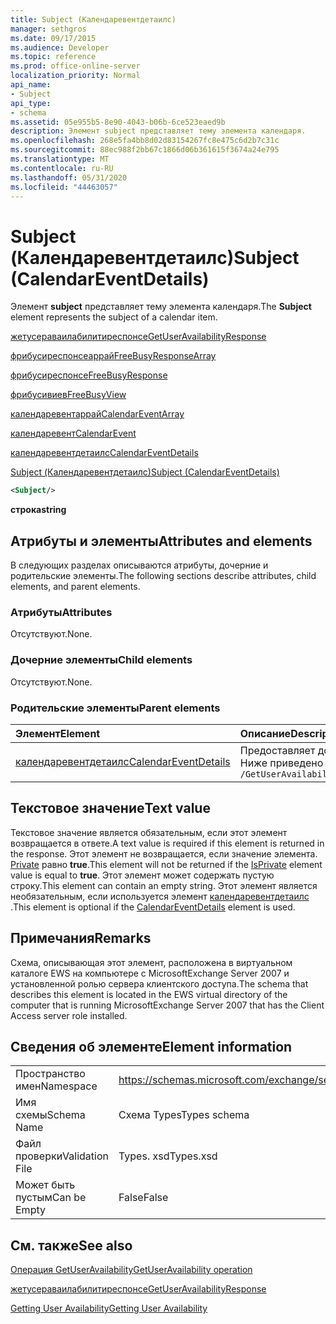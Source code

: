 ```yaml
---
title: Subject (Календаревентдетаилс)
manager: sethgros
ms.date: 09/17/2015
ms.audience: Developer
ms.topic: reference
ms.prod: office-online-server
localization_priority: Normal
api_name:
- Subject
api_type:
- schema
ms.assetid: 05e955b5-8e90-4043-b06b-6ce523eaed9b
description: Элемент subject представляет тему элемента календаря.
ms.openlocfilehash: 268e5fa4bb8d02d83154267fc8e475c6d2b7c31c
ms.sourcegitcommit: 88ec988f2bb67c1866d06b361615f3674a24e795
ms.translationtype: MT
ms.contentlocale: ru-RU
ms.lasthandoff: 05/31/2020
ms.locfileid: "44463057"
---
```

# <a name="subject-calendareventdetails"></a><span data-ttu-id="49b06-103">Subject (Календаревентдетаилс)</span><span class="sxs-lookup"><span data-stu-id="49b06-103">Subject (CalendarEventDetails)</span></span>

<span data-ttu-id="49b06-104">Элемент **subject** представляет тему элемента календаря.</span><span class="sxs-lookup"><span data-stu-id="49b06-104">The **Subject** element represents the subject of a calendar item.</span></span> 
  
[<span data-ttu-id="49b06-105">жетусераваилабилитиреспонсе</span><span class="sxs-lookup"><span data-stu-id="49b06-105">GetUserAvailabilityResponse</span></span>](getuseravailabilityresponse.md)
  
[<span data-ttu-id="49b06-106">фрибусиреспонсеаррай</span><span class="sxs-lookup"><span data-stu-id="49b06-106">FreeBusyResponseArray</span></span>](freebusyresponsearray.md)
  
[<span data-ttu-id="49b06-107">фрибусиреспонсе</span><span class="sxs-lookup"><span data-stu-id="49b06-107">FreeBusyResponse</span></span>](freebusyresponse.md)
  
[<span data-ttu-id="49b06-108">фрибусивиев</span><span class="sxs-lookup"><span data-stu-id="49b06-108">FreeBusyView</span></span>](freebusyview.md)
  
[<span data-ttu-id="49b06-109">календаревентаррай</span><span class="sxs-lookup"><span data-stu-id="49b06-109">CalendarEventArray</span></span>](calendareventarray.md)
  
[<span data-ttu-id="49b06-110">календаревент</span><span class="sxs-lookup"><span data-stu-id="49b06-110">CalendarEvent</span></span>](calendarevent.md)
  
[<span data-ttu-id="49b06-111">календаревентдетаилс</span><span class="sxs-lookup"><span data-stu-id="49b06-111">CalendarEventDetails</span></span>](calendareventdetails.md)
  
[<span data-ttu-id="49b06-112">Subject (Календаревентдетаилс)</span><span class="sxs-lookup"><span data-stu-id="49b06-112">Subject (CalendarEventDetails)</span></span>](subject-calendareventdetails.md)
  
```xml
<Subject/>
```

 <span data-ttu-id="49b06-113">**строка**</span><span class="sxs-lookup"><span data-stu-id="49b06-113">**string**</span></span>
## <a name="attributes-and-elements"></a><span data-ttu-id="49b06-114">Атрибуты и элементы</span><span class="sxs-lookup"><span data-stu-id="49b06-114">Attributes and elements</span></span>

<span data-ttu-id="49b06-115">В следующих разделах описываются атрибуты, дочерние и родительские элементы.</span><span class="sxs-lookup"><span data-stu-id="49b06-115">The following sections describe attributes, child elements, and parent elements.</span></span>
  
### <a name="attributes"></a><span data-ttu-id="49b06-116">Атрибуты</span><span class="sxs-lookup"><span data-stu-id="49b06-116">Attributes</span></span>

<span data-ttu-id="49b06-117">Отсутствуют.</span><span class="sxs-lookup"><span data-stu-id="49b06-117">None.</span></span>
  
### <a name="child-elements"></a><span data-ttu-id="49b06-118">Дочерние элементы</span><span class="sxs-lookup"><span data-stu-id="49b06-118">Child elements</span></span>

<span data-ttu-id="49b06-119">Отсутствуют.</span><span class="sxs-lookup"><span data-stu-id="49b06-119">None.</span></span>
  
### <a name="parent-elements"></a><span data-ttu-id="49b06-120">Родительские элементы</span><span class="sxs-lookup"><span data-stu-id="49b06-120">Parent elements</span></span>

|<span data-ttu-id="49b06-121">**Элемент**</span><span class="sxs-lookup"><span data-stu-id="49b06-121">**Element**</span></span>|<span data-ttu-id="49b06-122">**Описание**</span><span class="sxs-lookup"><span data-stu-id="49b06-122">**Description**</span></span>|
|:-----|:-----|
|[<span data-ttu-id="49b06-123">календаревентдетаилс</span><span class="sxs-lookup"><span data-stu-id="49b06-123">CalendarEventDetails</span></span>](calendareventdetails.md) <br/> |<span data-ttu-id="49b06-124">Предоставляет дополнительные сведения о событии календаря.</span><span class="sxs-lookup"><span data-stu-id="49b06-124">Provides additional information for a calendar event.</span></span>  <br/> <span data-ttu-id="49b06-125">Ниже приведено выражение XPath для этого элемента:</span><span class="sxs-lookup"><span data-stu-id="49b06-125">The following is the XPath expression to this element:</span></span>  <br/>  `/GetUserAvailabilityResponse/FreeBusyResponseArray/FreeBusyResponse/FreeBusyView/CalendarEventArray/CalendarEvent[i]/CalendarEventDetails` <br/> |
   
## <a name="text-value"></a><span data-ttu-id="49b06-126">Текстовое значение</span><span class="sxs-lookup"><span data-stu-id="49b06-126">Text value</span></span>

<span data-ttu-id="49b06-127">Текстовое значение является обязательным, если этот элемент возвращается в ответе.</span><span class="sxs-lookup"><span data-stu-id="49b06-127">A text value is required if this element is returned in the response.</span></span> <span data-ttu-id="49b06-128">Этот элемент не возвращается, если значение элемента. [Private](isprivate.md) равно **true**.</span><span class="sxs-lookup"><span data-stu-id="49b06-128">This element will not be returned if the [IsPrivate](isprivate.md) element value is equal to **true**.</span></span> <span data-ttu-id="49b06-129">Этот элемент может содержать пустую строку.</span><span class="sxs-lookup"><span data-stu-id="49b06-129">This element can contain an empty string.</span></span> <span data-ttu-id="49b06-130">Этот элемент является необязательным, если используется элемент [календаревентдетаилс](calendareventdetails.md) .</span><span class="sxs-lookup"><span data-stu-id="49b06-130">This element is optional if the [CalendarEventDetails](calendareventdetails.md) element is used.</span></span> 
  
## <a name="remarks"></a><span data-ttu-id="49b06-131">Примечания</span><span class="sxs-lookup"><span data-stu-id="49b06-131">Remarks</span></span>

<span data-ttu-id="49b06-132">Схема, описывающая этот элемент, расположена в виртуальном каталоге EWS на компьютере с MicrosoftExchange Server 2007 и установленной ролью сервера клиентского доступа.</span><span class="sxs-lookup"><span data-stu-id="49b06-132">The schema that describes this element is located in the EWS virtual directory of the computer that is running MicrosoftExchange Server 2007 that has the Client Access server role installed.</span></span>
  
## <a name="element-information"></a><span data-ttu-id="49b06-133">Сведения об элементе</span><span class="sxs-lookup"><span data-stu-id="49b06-133">Element information</span></span>

|||
|:-----|:-----|
|<span data-ttu-id="49b06-134">Пространство имен</span><span class="sxs-lookup"><span data-stu-id="49b06-134">Namespace</span></span>  <br/> |https://schemas.microsoft.com/exchange/services/2006/types  <br/> |
|<span data-ttu-id="49b06-135">Имя схемы</span><span class="sxs-lookup"><span data-stu-id="49b06-135">Schema Name</span></span>  <br/> |<span data-ttu-id="49b06-136">Схема Types</span><span class="sxs-lookup"><span data-stu-id="49b06-136">Types schema</span></span>  <br/> |
|<span data-ttu-id="49b06-137">Файл проверки</span><span class="sxs-lookup"><span data-stu-id="49b06-137">Validation File</span></span>  <br/> |<span data-ttu-id="49b06-138">Types. xsd</span><span class="sxs-lookup"><span data-stu-id="49b06-138">Types.xsd</span></span>  <br/> |
|<span data-ttu-id="49b06-139">Может быть пустым</span><span class="sxs-lookup"><span data-stu-id="49b06-139">Can be Empty</span></span>  <br/> |<span data-ttu-id="49b06-140">False</span><span class="sxs-lookup"><span data-stu-id="49b06-140">False</span></span>  <br/> |
   
## <a name="see-also"></a><span data-ttu-id="49b06-141">См. также</span><span class="sxs-lookup"><span data-stu-id="49b06-141">See also</span></span>



[<span data-ttu-id="49b06-142">Операция GetUserAvailability</span><span class="sxs-lookup"><span data-stu-id="49b06-142">GetUserAvailability operation</span></span>](getuseravailability-operation.md)
  
[<span data-ttu-id="49b06-143">жетусераваилабилитиреспонсе</span><span class="sxs-lookup"><span data-stu-id="49b06-143">GetUserAvailabilityResponse</span></span>](getuseravailabilityresponse.md)


[<span data-ttu-id="49b06-144">Getting User Availability</span><span class="sxs-lookup"><span data-stu-id="49b06-144">Getting User Availability</span></span>](https://msdn.microsoft.com/library/d4133fcb-9b0f-4e6b-aadf-a389da83516a%28Office.15%29.aspx)

